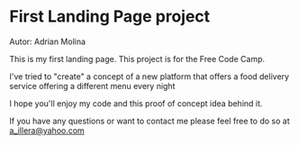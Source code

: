 # First Landing Page project

Autor: Adrian Molina

This is my first landing page. This project is for the Free Code Camp.

I've tried to "create" a concept of a new platform that offers a food delivery service offering a different menu every night

I hope you'll enjoy my code and this proof of concept idea behind it. 

If you have any questions or want to contact me please feel free to do so at a_illera@yahoo.com
